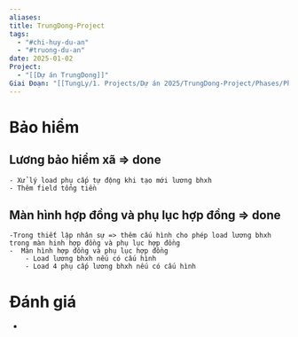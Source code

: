 ```yaml
---
aliases: 
title: TrungDong-Project
tags:
  - "#chi-huy-du-an"
  - "#truong-du-an"
date: 2025-01-02
Project:
  - "[[Dự án TrungDong]]"
Giai Đoạn: "[[TungLy/1. Projects/Dự án 2025/TrungDong-Project/Phases/Phase2-Training/Phase2-Training|Phase2-Training]]"
---
```

# Bảo hiểm
## Lương bảo hiểm xã  => done
	- Xử lý load phụ cấp tự động khi tạo mới lương bhxh
	- Thêm field tổng tiền
## Màn hình hợp đồng và phụ lục hợp đồng => done
	-Trong thiết lập nhân sự => thêm cấu hình cho phép load lương bhxh trong màn hinh hợp đồng và phụ lục hợp đồng
	-  Màn hình hợp đồng và phụ lục hợp đồng
		- Load lương bhxh nếu có cấu hình
		- Load 4 phụ cấp lương bhxh nếu có cấu hình

# Đánh giá
- 